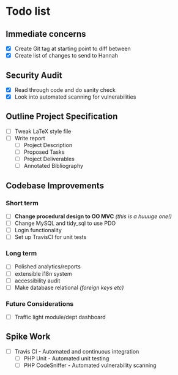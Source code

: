 # Todo list

## Immediate concerns
- [x] Create Git tag at starting point to diff between
- [x] Create list of changes to send to Hannah

## Security Audit
- [x] Read through code and do sanity check
- [x] Look into automated scanning for vulnerabilities

## Outline Project Specification
- [ ] Tweak LaTeX style file
- [ ] Write report
  - [ ] Project Description
  - [ ] Proposed Tasks
  - [ ] Project Deliverables
  - [ ] Annotated Bibliography

## Codebase Improvements
### Short term
- [ ] **Change procedural design to OO MVC** *(this is a huuuge one!)*
- [ ] Change MySQL and tidy_sql to use PDO
- [ ] Login functionality
- [ ] Set up TravisCI for unit tests
### Long term
- [ ] Polished analytics/reports
- [ ] extensible i18n system
- [ ] accessibility audit
- [ ] Make database relational *(foreign keys etc)*
### Future Considerations
- [ ] Traffic light module/dept dashboard

## Spike Work
- [ ] Travis CI - Automated and continuous integration
  - [ ] PHP Unit - Automated unit testing
  - [ ] PHP CodeSniffer - Automated vulnerability scanning

